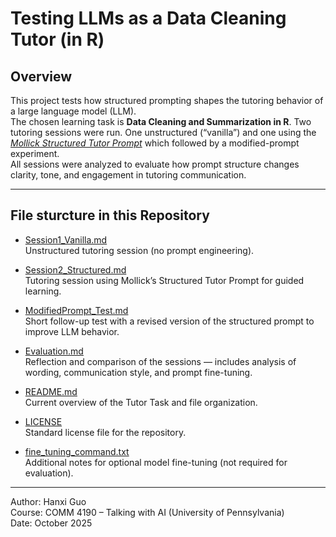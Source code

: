 # Testing LLMs as a Data Cleaning Tutor (in R)

## Overview
This project tests how structured prompting shapes the tutoring behavior of a large language model (LLM).  
The chosen learning task is **Data Cleaning and Summarization in R**.
Two tutoring sessions were run. One unstructured (“vanilla”) and one using the [*Mollick Structured Tutor Prompt*](https://www.moreusefulthings.com/student-exercises) which followed by a modified-prompt experiment.  
All sessions were analyzed to evaluate how prompt structure changes clarity, tone, and engagement in tutoring communication.

---

## File sturcture in this Repository

- [Session1_Vanilla.md](Session1_Vanilla.md)  
  Unstructured tutoring session (no prompt engineering).

- [Session2_Structured.md](Session2_Structured.md)  
  Tutoring session using Mollick’s Structured Tutor Prompt for guided learning.

- [ModifiedPrompt_Test.md](ModifiedPrompt_Test.md)  
  Short follow-up test with a revised version of the structured prompt to improve LLM behavior.

- [Evaluation.md](Evaluation.md)  
  Reflection and comparison of the sessions — includes analysis of wording, communication style, and prompt fine-tuning.

- [README.md](README.md)  
  Current overview of the Tutor Task and file organization.

- [LICENSE](LICENSE)  
  Standard license file for the repository.

- [fine_tuning_command.txt](fine_tuning_command.txt)  
  Additional notes for optional model fine-tuning (not required for evaluation).

---

Author: Hanxi Guo  
Course: COMM 4190 – Talking with AI (University of Pennsylvania)  
Date: October 2025
